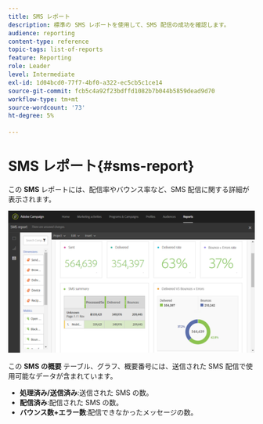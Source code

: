 ```yaml
---
title: SMS レポート
description: 標準の SMS レポートを使用して、SMS 配信の成功を確認します。
audience: reporting
content-type: reference
topic-tags: list-of-reports
feature: Reporting
role: Leader
level: Intermediate
exl-id: 1d04bcd0-77f7-4bf0-a322-ec5cb5c1ce14
source-git-commit: fcb5c4a92f23bdffd1082b7b044b5859dead9d70
workflow-type: tm+mt
source-wordcount: '73'
ht-degree: 5%

---
```


# SMS レポート{#sms-report}

この **SMS** レポートには、配信率やバウンス率など、SMS 配信に関する詳細が表示されます。

![](assets/dynamic_report_sms.png)

この **SMS の概要** テーブル、グラフ、概要番号には、送信された SMS 配信で使用可能なデータが含まれています。

* **処理済み/送信済み**:送信された SMS の数。
* **配信済み**:配信された SMS の数。
* **バウンス数+エラー数**:配信できなかったメッセージの数。
